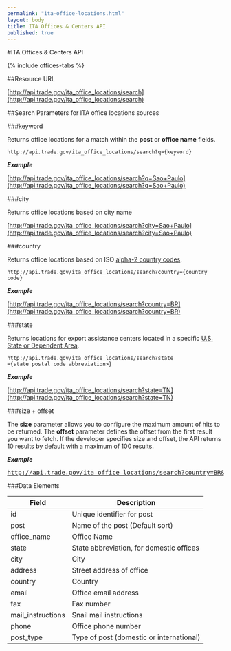 ```yaml
---
permalink: "ita-office-locations.html"
layout: body
title: ITA Offices & Centers API
published: true
---
```


#ITA Offices & Centers API

{% include offices-tabs %}


##Resource URL

[http://api.trade.gov/ita_office_locations/search](http://api.trade.gov/ita_office_locations/search)

##Search Parameters for ITA office locations sources

###keyword

Returns office locations for a match within the **post** or **office name** fields.

    http://api.trade.gov/ita_office_locations/search?q={keyword}

**_Example_**

[http://api.trade.gov/ita_office_locations/search?q=Sao+Paulo](http://api.trade.gov/ita_office_locations/search?q=Sao+Paulo)

###city

Returns office locations based on city name

[http://api.trade.gov/ita_office_locations/search?city=Sao+Paulo](http://api.trade.gov/ita_office_locations/search?city=Sao+Paulo)

###country

Returns office locations based on ISO [alpha-2 country codes](http://www.iso.org/iso/home/standards/country_codes/country_names_and_code_elements.htm).

    http://api.trade.gov/ita_office_locations/search?country={country code}
	
**_Example_**

[http://api.trade.gov/ita_office_locations/search?country=BR](http://api.trade.gov/ita_office_locations/search?country=BR)

###state

Returns locations for export assistance centers located in a specific  [U.S. State or Dependent Area](https://www.usps.com/send/official-abbreviations.htm).

    http://api.trade.gov/ita_office_locations/search?state
	={state postal code abbreviation>}

**_Example_**

[http://api.trade.gov/ita_office_locations/search?state=TN](http://api.trade.gov/ita_office_locations/search?state=TN)

###size + offset

The **size** parameter allows you to configure the maximum amount of hits to be returned. The **offset** parameter defines the offset from the first result you want to fetch. If the developer specifies size and offset, the API returns 10 results by default with a maximum of 100 results.

**_Example_**

<div><a href="http://api.trade.gov/ita_office_locations/search?country=BR&size=1&offset=1"><pre>http://api.trade.gov/ita_office_locations/search?country=BR&size=1&offset=1</pre></a></div>


###Data Elements

| Field             | Description                                                     |
| ----------------- | --------------------------------------------------------------- |
| id                | Unique identifier for post                                      |
| post              | Name of the post (Default sort)                                 |
| office_name       | Office Name                                                     |
| state             | State abbreviation, for domestic offices                        |
| city              | City                                                            |
| address           | Street address of office                                        |
| country           | Country                                                         |
| email             | Office email address                                            |
| fax               | Fax number                                                      |
| mail_instructions | Snail mail instructions                                         |
| phone             | Office phone number                                             |
| post_type         | Type of post (domestic or international)                        |